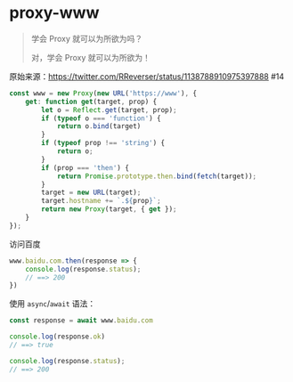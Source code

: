# proxy-www

> 学会 Proxy 就可以为所欲为吗？
> 
> 对，学会 Proxy 就可以为所欲为！

原始来源：https://twitter.com/RReverser/status/1138788910975397888 #14

```js
const www = new Proxy(new URL('https://www'), {
    get: function get(target, prop) {
        let o = Reflect.get(target, prop);
        if (typeof o === 'function') {
            return o.bind(target)
        }
        if (typeof prop !== 'string') {
            return o;
        }
        if (prop === 'then') {
            return Promise.prototype.then.bind(fetch(target));
        }
        target = new URL(target);
        target.hostname += `.${prop}`;
        return new Proxy(target, { get });
    }
});
```

访问百度

```js
www.baidu.com.then(response => {
    console.log(response.status);
    // ==> 200
})
```

使用 `async`/`await` 语法：

```js
const response = await www.baidu.com

console.log(response.ok)
// ==> true

console.log(response.status);
// ==> 200
```
